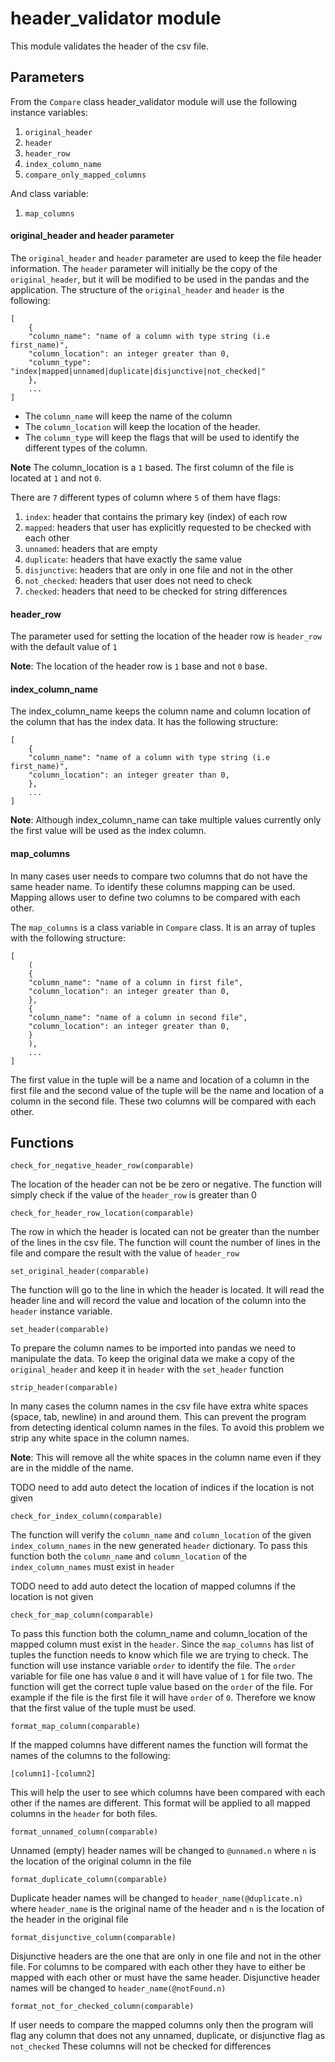 # header_validator module

This module validates the header of the csv file.

## Parameters

From the ```Compare``` class header_validator module will use the following instance variables:

1. ```original_header```
2. ```header```
3. ```header_row```
4. ```index_column_name```
5. ```compare_only_mapped_columns```

And class variable:
1. ```map_columns``` 

#### original_header and header parameter
The ```original_header``` and ```header``` parameter are used to keep the file header information.
The ```header``` parameter will initially be the copy of the ```original_header```, but it will be 
modified to be used in the pandas and the application. 
The structure of the ```original_header``` and ```header``` is the following:

```
[
    {
    "column_name": "name of a column with type string (i.e first_name)", 
    "column_location": an integer greater than 0, 
    "column_type": "index|mapped|unnamed|duplicate|disjunctive|not_checked|"
    },
    ...    
]
``` 

* The ```column_name``` will keep the name of the column
* The ```column_location``` will keep the location of the header.  
* The ```column_type``` will keep the flags that will be used to
identify the different types of the column.

**Note** The column_location is a ```1``` based. The first column of the file is located at ```1``` 
and not ```0```.


There are ```7``` different types of column where ```5``` of them have flags:

1. ```index```: header that contains the primary key (index) of each row
2. ```mapped```: headers that user has explicitly requested to be checked with each other
3. ```unnamed```: headers that are empty
4. ```duplicate```: headers that have exactly the same value
5. ```disjunctive```: headers that are only in one file and not in the other
6. ```not_checked```: headers that user does not need to check
7. ```checked```: headers that need to be checked for string differences



#### header_row
The parameter used for setting the location of the header row is ```header_row``` with the default 
value of ```1```

**Note**: The location of the header row is ```1``` base and not ```0``` base.

#### index_column_name

The index_column_name keeps the column name and column location of the column that has the 
index data. It has the following structure:
```
[
    {
    "column_name": "name of a column with type string (i.e first_name)", 
    "column_location": an integer greater than 0, 
    },
    ...    
]

```
**Note**: Although index_column_name can take multiple values currently only the first value will be
used as the index column. 

#### map_columns
In many cases user needs to compare two columns that do not have the same header name. To identify
these columns mapping can be used. Mapping allows user to define two columns to be compared with
each other.

The ```map_columns``` is a class variable in ```Compare``` class. It is an array of tuples
with the following structure:
```
[
    (
    {
    "column_name": "name of a column in first file", 
    "column_location": an integer greater than 0, 
    },
    {
    "column_name": "name of a column in second file", 
    "column_location": an integer greater than 0, 
    }
    ),
    ...    
]
```
The first value in the tuple will be a name and location of a column in the first file and the
second value of the tuple will be the name and location of a column in the second file.
These two columns will be compared with each other.


## Functions
```
check_for_negative_header_row(comparable)
```
The location of the header can not be be zero or negative. The function will simply check if the 
value of the ```header_row``` is greater than 0
```
check_for_header_row_location(comparable)
```
The row in which the header is located can not be 
greater than the number of the lines in the csv file. The function will count the number of lines
in the file and compare the result with the value of ```header_row```
```
set_original_header(comparable)
```
The function will go to the line in which the header is located. It will read the header line 
and will record the value and location of the column into the ```header``` instance variable.

```
set_header(comparable)
```
To prepare the column names to be imported into pandas we need to manipulate
the data. To keep the original data we make a copy of the ```original_header``` and keep it in 
```header``` with the ```set_header``` function

```
strip_header(comparable)
```
In many cases the column names in the csv file have extra white spaces (space, tab, newline)
in and around them. This can prevent the program from detecting identical column names in the files.
To avoid this problem we strip any white space in the column names.

**Note**: This will remove all the white spaces in the column name even if they are in the 
middle of the name.

TODO need to add auto detect the location of indices if the location is not given

```
check_for_index_column(comparable)
```
The function will verify the ```column_name``` and ```column_location``` of the given 
```index_column_names``` in the new generated ```header``` dictionary. 
To pass this function both the ```column_name``` and ```column_location``` of the 
```index_column_names``` must exist in ```header```

TODO need to add auto detect the location of mapped columns if the location is not given  

```
check_for_map_column(comparable)
```
To pass this function both the column_name and column_location of the 
mapped column must exist in the ```header```. Since the ```map_columns``` has list of tuples
the function needs to know which file we are trying to check. The function will use instance 
variable ```order``` to identify the file. The ```order``` variable for file one has value
```0``` and it will have value of ```1``` for file two. The function will get the correct
tuple value based on the ```order``` of the file. For example if the file is the first file
it will have ```order``` of ```0```. Therefore we know that the first value of the tuple must
be used.

```
format_map_column(comparable)
```
If the mapped columns have different names the function will format the names of the
columns to the following:
```
[column1]-[column2]
```
This will help the user to see which columns have been compared with each other if
the names are different. This format will be applied to all mapped columns in the
```header``` for both files.

```
format_unnamed_column(comparable)
```
Unnamed (empty) header names will be changed to ```@unnamed.n``` where ```n``` is the 
location of the original column in the file

```
format_duplicate_column(comparable)
```
Duplicate header names will be changed to ```header_name(@duplicate.n)``` where ```header_name```
is the original name of the header and ```n``` is the location of the header
in the original file

```
format_disjunctive_column(comparable)
```
Disjunctive headers are the one that are only in one file and not in the
other file. For columns to be compared with each other they have to either be mapped 
with each other or must have the same header. 
Disjunctive header names will be changed to ```header_name(@notFound.n)```
```
format_not_for_checked_column(comparable)
```
If user needs to compare the mapped columns only then the program will flag
any column that does not any unnamed, duplicate, or disjunctive flag as ```not_checked```
These columns will not be checked for differences
